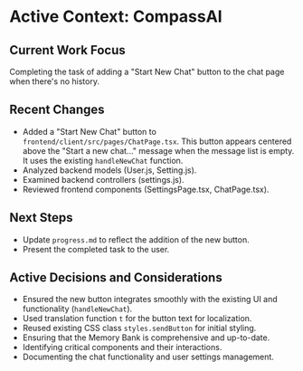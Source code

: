 # Active Context: CompassAI

## Current Work Focus
Completing the task of adding a "Start New Chat" button to the chat page when there's no history.

## Recent Changes
- Added a "Start New Chat" button to `frontend/client/src/pages/ChatPage.tsx`. This button appears centered above the "Start a new chat..." message when the message list is empty. It uses the existing `handleNewChat` function.
- Analyzed backend models (User.js, Setting.js).
- Examined backend controllers (settings.js).
- Reviewed frontend components (SettingsPage.tsx, ChatPage.tsx).

## Next Steps
- Update `progress.md` to reflect the addition of the new button.
- Present the completed task to the user.

## Active Decisions and Considerations
- Ensured the new button integrates smoothly with the existing UI and functionality (`handleNewChat`).
- Used translation function `t` for the button text for localization.
- Reused existing CSS class `styles.sendButton` for initial styling.
- Ensuring that the Memory Bank is comprehensive and up-to-date.
- Identifying critical components and their interactions.
- Documenting the chat functionality and user settings management.
